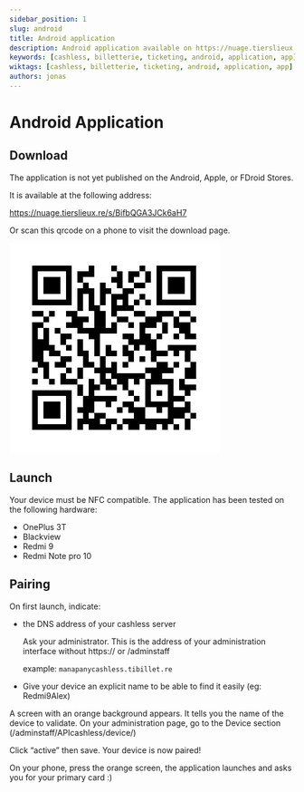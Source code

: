 ```yaml
---
sidebar_position: 1
slug: android
title: Android application
description: Android application available on https://nuage.tierslieux.re/s/BifbQGA3JCk6aH7
keywords: [cashless, billetterie, ticketing, android, application, app]
wiktags: [cashless, billetterie, ticketing, android, application, app]
authors: jonas
---
```


# Android Application

## Download 

The application is not yet published on the Android, Apple, or FDroid Stores.

It is available at the following address:

https://nuage.tierslieux.re/s/BifbQGA3JCk6aH7

Or scan this qrcode on a phone to visit the download page.

![/img/qrcode_app_android.png](/img/qrcode_app_android.png)

## Launch

Your device must be NFC compatible.
The application has been tested on the following hardware:

- OnePlus 3T
- Blackview
- Redmi 9
- Redmi Note pro 10

## Pairing

On first launch, indicate:
- the DNS address of your cashless server

     Ask your administrator. This is the address of your administration interface without https:// or /adminstaff
    
     example: ```manapanycashless.tibillet.re```

- Give your device an explicit name to be able to find it easily (eg: Redmi9Alex)

A screen with an orange background appears. It tells you the name of the device to validate.
On your administration page, go to the Device section (/adminstaff/APIcashless/device/)

Click “active” then save. Your device is now paired!

On your phone, press the orange screen, the application launches and asks you for your primary card :)
